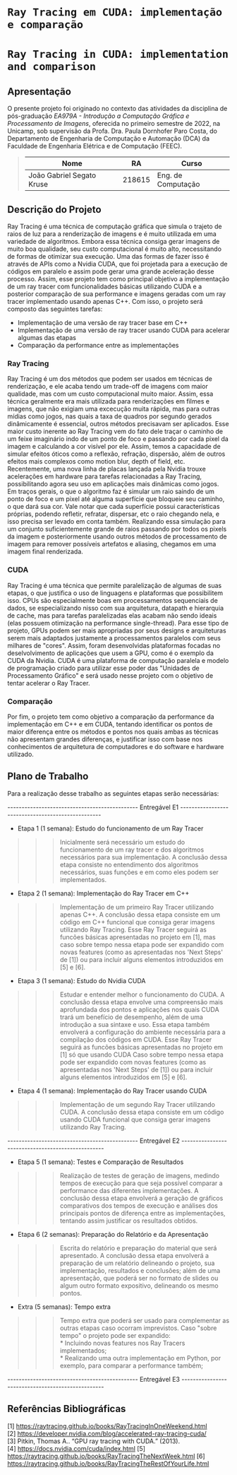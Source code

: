 # `Ray Tracing em CUDA: implementação e comparação`
# `Ray Tracing in CUDA: implementation and comparison`

## Apresentação

O presente projeto foi originado no contexto das atividades da disciplina de pós-graduação *EA979A - Introdução a Computação Gráfica e Processamento de Imagens*, 
oferecida no primeiro semestre de 2022, na Unicamp, sob supervisão da Profa. Dra. Paula Dornhofer Paro Costa, do Departamento de Engenharia de Computação e Automação (DCA) da Faculdade de Engenharia Elétrica e de Computação (FEEC).

> |Nome  | RA | Curso|
> |--|--|--|
> | João Gabriel Segato Kruse  | 218615  | Eng. de Computação|


## Descrição do Projeto
Ray Tracing é uma técnica de computação gráfica que simula o trajeto de raios de luz para a renderização de imagens e é muito utilizada em uma variedade de algoritmos. Embora essa técnica consiga gerar imagens de muito boa qualidade, seu custo computacional é muito alto, necessitando de formas de otimizar sua execução. Uma das formas de fazer isso é através de APIs como a Nvidia CUDA, que foi projetada para a execução de códigos em paralelo e assim pode gerar uma grande aceleração desse processo. Assim, esse projeto tem como principal objetivo a implementação de um ray tracer com funcionalidades básicas utilizando CUDA e a posterior comparação de sua performance e imagens geradas com um ray tracer implementado usando apenas C++. Com isso, o projeto será composto das seguintes tarefas:
* Implementação de uma versão de ray tracer base em C++
* Implementação de uma versão de ray tracer usando CUDA para acelerar algumas das etapas
* Comparação da performance entre as implementações

### Ray Tracing
Ray Tracing é um dos métodos que podem ser usados em técnicas de renderização, e ele acaba tendo um trade-off de imagens com maior qualidade, mas com um custo computacional muito maior. Assim, essa técnica geralmente era mais utilizada para renderizações em filmes e imagens, que não exigiam uma excecução muita rápida, mas para outras mídias como jogos, nas quais a taxa de quadros por segundo gerados dinâmicamente é essencial, outros métodos precisavam ser aplicados. Esse maior custo inerente ao Ray Tracing vem do fato dele traçar o caminho de um feixe imaginário indo de um ponto de foco e passando por cada pixel da imagem e calculando a cor visível por ele. Assim, temos a capacidade de simular efeitos óticos como a reflexão, refração, dispersão, além de outros efeitos mais complexos como motion blur, depth of field, etc. Recentemente, uma nova linha de placas lançada pela Nvidia trouxe acelerações em hardware para tarefas relacionadas a Ray Tracing, possibilitando agora seu uso em aplicações mais dinâmicas como jogos.  
Em traços gerais, o que o algoritmo faz é simular um raio saindo de um ponto de foco e um pixel até alguma superfície que bloqueie seu caminho, o que dará sua cor. Vale notar que cada superfície possui características próprias, podendo refletir, refratar, dispersar, etc o raio chegando nela, e isso precisa ser levado em conta também. Realizando essa simulação para um conjunto suficientemente grande de raios passando por todos os pixels da imagem e posteriormente usando outros métodos de processamento de imagem para remover possíveis artefatos e aliasing, chegamos em uma imagem final renderizada.

### CUDA
Ray Tracing é uma técnica que permite paralelização de algumas de suas etapas, o que justifica o uso de linguagens e plataformas que possibilitem isso. CPUs são especialmente boas em processamentos sequenciais de dados, se especializando nisso com sua arquitetura, datapath e hierarquia de cache, mas para tarefas paralelizadas elas acabam não sendo ideais (elas possuem otimização na performance single-thread). Para esse tipo de projeto, GPUs podem ser mais apropriadas por seus designs e arquiteturas serem mais adaptados justamente a processamentos paralelos com seus milhares de "cores". Assim, foram desenvolvidas plataformas focadas no deselvolvimento de aplicações que usem a GPU, como é o exemplo da CUDA da Nvidia. CUDA é uma plataforma de computação paralela e modelo de programação criado para utilizar esse poder das "Unidades de Processamento Gráfico" e será usado nesse projeto com o objetivo de tentar acelerar o Ray Tracer.

### Comparação
Por fim, o projeto tem como objetivo a comparação da performance da implementação em C++ e em CUDA, tentando identificar os pontos de maior diferença entre os métodos e pontos nos quais ambas as técnicas não apresentam grandes diferenças, e justificar isso com base nos conhecimentos de arquitetura de computadores e do software e hardware utilizado.

## Plano de Trabalho
Para a realização desse trabalho as seguintes etapas serão necessárias:

---------------------------------------------- Entregável E1 --------------------------------------------------
  
* Etapa 1 (1 semana): Estudo do funcionamento de um Ray Tracer

>>> Inicialmente será necessário um estudo do funcionamento de um ray tracer e dos algoritmos necessários para sua implementação. A conclusão dessa etapa consiste no entendimento dos algoritmos necessários, suas funções e em como eles podem ser implementados.
      
* Etapa 2 (1 semana): Implementação do Ray Tracer em C++
 
>>> Implementação de um primeiro Ray Tracer utilizando apenas C++. A conclusão dessa etapa consiste em um código em C++ funcional que consiga gerar imagens utilizando Ray Tracing. Esse Ray Tracer seguirá as funcões básicas apresentadas no projeto em [1], mas caso sobre tempo nessa etapa pode ser expandido com novas features (como as apresentadas nos 'Next Steps' de [1]) ou para incluir alguns elementos introduzidos em [5] e [6].
    
* Etapa 3 (1 semana): Estudo do Nvidia CUDA
    
>>> Estudar e entender melhor o funcionamento do CUDA. A conclusão dessa etapa envolve uma compreensão mais aprofundada dos pontos e aplicações nos quais CUDA trará um benefício de desempenho, além de uma introdução a sua sintaxe e uso. Essa etapa também envolverá a configuração do ambiente necessária para a compilação dos códigos em CUDA. Esse Ray Tracer seguirá as funcões básicas apresentadas no projeto em [1] só que usando CUDA Caso sobre tempo nessa etapa pode ser expandido com novas features (como as apresentadas nos 'Next Steps' de [1]) ou para incluir alguns elementos introduzidos em [5] e [6].

* Etapa 4 (1 semana): Implementação do Ray Tracer usando CUDA

>>> Implementação de um segundo Ray Tracer utilizando CUDA. A conclusão dessa etapa consiste em um código usando CUDA funcional que consiga gerar imagens utilizando Ray Tracing. 
  
---------------------------------------------- Entregável E2 --------------------------------------------------
  
* Etapa 5 (1 semana): Testes e Comparação de Resultados
      
>>> Realização de testes de geração de imagens, medindo tempos de execução para que seja possível comparar a performance das diferentes implementações. A conclusão dessa etapa envolverá a geração de gráficos comparativos dos tempos de execução e análises dos principais pontos de diferença entre as implementações, tentando assim justificar os resultados obtidos.

* Etapa 6 (2 semanas): Preparação do Relatório e da Apresentação
  
>>> Escrita do relatório e preparação do material que será apresentado. A conclusão dessa etapa envolverá a preparação de um relatório delineando o projeto, sua implementação, resultados e conclusões; além de uma apresentação, que poderá ser no formato de slides ou algum outro formato expositivo, delineando os mesmo pontos.

* Extra (5 semanas): Tempo extra

>>> Tempo extra que poderá ser usado para complementar as outras etapas caso ocorram imprevistos. Caso "sobre tempo" o projeto pode ser expandido:  
    * Incluindo novas features nos Ray Tracers implementados;  
    * Realizando uma outra implementação em Python, por exemplo, para comparar a performance também;

  
---------------------------------------------- Entregável E3 --------------------------------------------------
  
## Referências Bibliográficas
[1] https://raytracing.github.io/books/RayTracingInOneWeekend.html  
[2] https://developer.nvidia.com/blog/accelerated-ray-tracing-cuda/  
[3] Pitkin, Thomas A.. “GPU ray tracing with CUDA.” (2013).  
[4] https://docs.nvidia.com/cuda/index.html
[5] https://raytracing.github.io/books/RayTracingTheNextWeek.html
[6] https://raytracing.github.io/books/RayTracingTheRestOfYourLife.html
